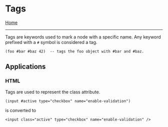 # Tags

[Home](../README.md)

---

Tags are keywords used to mark a node with a specific name. Any keyword prefixed with a `#` symbol is considered a tag.

```
(foo #bar #baz 42)  -- tags the foo object with #bar and #baz.
```

## Applications

### HTML

Tags are used to represent the class attribute.

```
(input #active type="checkbox" name="enable-validation")
```
is converted to
```
<input class="active" type="checkbox" name="enable-validation" />
```
